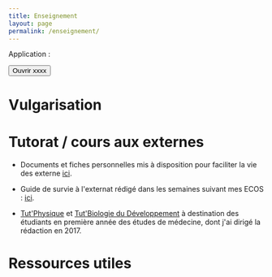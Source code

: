```yaml
---
title: Enseignement
layout: page
permalink: /enseignement/
---
```




<html lang="fr">
<head>
    <meta charset="UTF-8">
    <meta name="viewport" content="width=device-width, initial-scale=1.0">
    <title>Mon Site Web</title>
</head>
<body>
    <p> Application  :</p>
    <a href="https://allergocalendar.streamlit.app/" target="_blank">
        <button>Ouvrir xxxx</button>
    </a>
</body>
</html>

# Vulgarisation


# Tutorat / cours aux externes

- Documents et fiches personnelles mis à disposition pour faciliter la vie des externe [ici](https://drive.google.com/drive/folders/1-Ob_YmvAr1tkJx6EplOUOi9tOvie137y?usp=drive_link).

- Guide de survie à l'externat rédigé dans les semaines suivant mes ECOS : [ici](https://bendjelal.github.io/enseignement/survie_externe.html).

- [Tut'Physique](https://drive.google.com/file/d/17VgBKymZdykhiSQzvBQEDLcgaoNamVCW/view) et [Tut'Biologie du Développement](https://drive.google.com/file/d/17H-H5dqWLdVZrgsdDLH7bNZzYC9anwsS/view?usp=sharing) à destination des étudiants en première année des études de médecine, dont j'ai dirigé la rédaction en 2017.

# Ressources utiles

